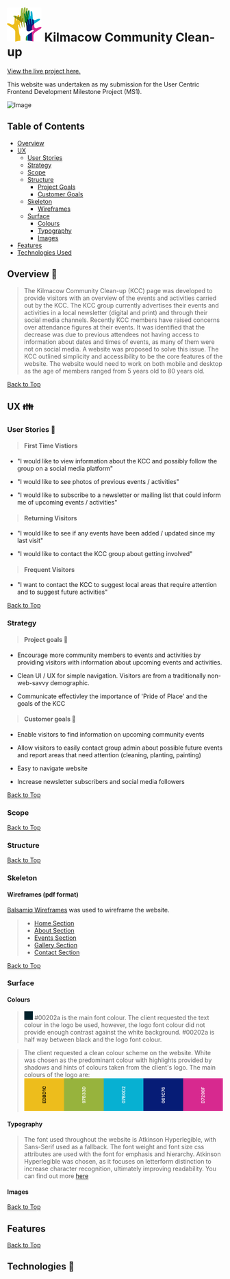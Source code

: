 # ![logo](assets\docs\logo.png) Kilmacow Community Clean-up

[View the live project here.](https://www.google.ie)

This website was undertaken as my submission for the User Centric Frontend Development Milestone Project (MS1).

![Image]()

## Table of Contents

* [Overview](<#Overview 👀>)
* [UX](<#UX 👪>)
  * [User Stories](<#User Stories 💬>)
  * [Strategy](#Strategy)
  * [Scope](#Strategy)
  * [Structure](#Strategy)
    * [Project Goals](<#Project Goals 🥇>)
    * [Customer Goals](<#Customer Goals 🥇>)
  * [Skeleton](#Skeleton)
    * [Wireframes](<#Wireframes>)
  * [Surface](#Strategy)
    * [Colours](<#Colours>)
    * [Typography](<#Typography>)
    * [Images](<#Images>)
* [Features](#Features)
* [Technologies Used](#Technologies)

## Overview 👀

>The Kilmacow Community Clean-up (KCC) page was developed to provide visitors with an overview of the events and activities carried out by the KCC. The KCC group currently advertises their events and activities in a local newsletter (digital and print) and through their social media channels. Recently KCC members have raised concerns over attendance figures at their events. It was identified that the decrease was due to previous attendees not having access to information about dates and times of events, as many of them were not on social media. A website was proposed to solve this issue. The KCC outlined simplicity and accessibility to be the core features of the website. The website would need to work on both mobile and desktop as the age of members ranged from 5 years old to 80 years old.

[Back to Top](<#Table of Contents>)

## UX 👪

### User Stories 💬

>#### First Time Vistiors

* "I would like to view information about the KCC and possibly follow the group on a social media platform"

* "I would like to see photos of previous events / activities"

* "I would like to subscribe to a newsletter or mailing list that could inform me of upcoming events / activities"

>#### Returning Visitors

* "I would like to see if any events have been added / updated since my last visit"

* "I would like to contact the KCC group about getting involved"

>#### Frequent Visitors

* "I want to contact the KCC to suggest local areas that require attention and to suggest future activities"

[Back to Top](<#Table of Contents>)

### Strategy

>#### Project goals 🥇

* Encourage more community members to events and activities by providing visitors with information about upcoming events and activities.

* Clean UI / UX for simple navigation. Visitors are from a traditionally non-web-savvy demographic.

* Communicate effectivley the importance of 'Pride of Place' and the goals of the KCC

>#### Customer goals 🥇

* Enable visitors to find information on upcoming community events

* Allow visitors to easily contact group admin about possible future events and report areas that need attention (cleaning, planting, painting)

* Easy to navigate website

* Increase newsletter subscribers and social media followers

[Back to Top](<#Table of Contents>)

### Scope

[Back to Top](<#Table of Contents>)

### Structure

[Back to Top](<#Table of Contents>)

### Skeleton

#### Wireframes (pdf format)

[Balsamiq Wireframes](https://balsamiq.com/wireframes/) was used to wireframe the website.

>* [Home Section](assets/docs/home.pdf)
>* [About Section](assets/docs/about.pdf)
>* [Events Section](assets/docs/events.pdf)
>* [Gallery Section](assets/docs/gallery.pdf)
>* [Contact Section](assets/docs/contact.pdf)

[Back to Top](<#Table of Contents>)

### Surface

#### Colours

>![font](assets\docs\font.png) #00202a is the main font colour. The client requested the text colour in the logo be used, however, the logo font colour did not provide enough contrast against the white background. #00202a is half way between black and the logo font colour.

>The client requested a clean colour scheme on the website. White was chosen as the predominant colour with highlights provided by shadows and hints of colours taken from the client's logo. The main colours of the logo are:
![Colours](assets/docs/colours.png)

#### Typography

>The font used throughout the website is Atkinson Hyperlegible, with Sans-Serif used as a fallback. The font weight and font size css attributes are used with the font for emphasis and hierarchy. Atkinson Hyperlegible was chosen, as it focuses on letterform distinction to increase character recognition, ultimately improving readability. You can find out more [here](<https://www.brailleinstitute.net/freefont>)

#### Images

[Back to Top](<#Table of Contents>)

## Features

[Back to Top](<#Table of Contents>)

## Technologies 🔧